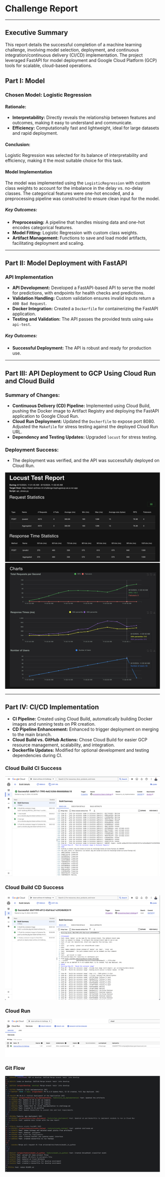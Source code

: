 # Challenge Report

---

## Executive Summary

This report details the successful completion of a machine learning challenge, involving model selection, deployment, and continuous integration/continuous delivery (CI/CD) implementation. The project leveraged FastAPI for model deployment and Google Cloud Platform (GCP) tools for scalable, cloud-based operations.

## Part I: Model

### Chosen Model: Logistic Regression

#### Rationale:
- **Interpretability:** Directly reveals the relationship between features and outcomes, making it easy to understand and communicate.
- **Efficiency:** Computationally fast and lightweight, ideal for large datasets and rapid deployment.

#### Conclusion:
Logistic Regression was selected for its balance of interpretability and efficiency, making it the most suitable choice for this task.

#### Model Implementation
The model was implemented using the `LogisticRegression` with custom class weights to account for the imbalance in the delay vs. no-delay classes. The categorical features were one-hot encoded, and a preprocessing pipeline was constructed to ensure clean input for the model.

##### Key Outcomes:
- **Preprocessing:** A pipeline that handles missing data and one-hot encodes categorical features.
- **Model Fitting:** Logistic Regression with custom class weights.
- **Artifact Management:** Functions to save and load model artifacts, facilitating deployment and scaling.

---

## Part II: Model Deployment with FastAPI

### API Implementation
- **API Development:** Developed a FastAPI-based API to serve the model for predictions, with endpoints for health checks and predictions.
- **Validation Handling:** Custom validation ensures invalid inputs return a `400 Bad Request`.
- **Docker Integration:** Created a `Dockerfile` for containerizing the FastAPI application.
- **Testing and Validation:** The API passes the provided tests using `make api-test`.

##### Key Outcomes:
- **Successful Deployment:** The API is robust and ready for production use.

---

## Part III: API Deployment to GCP Using Cloud Run and Cloud Build

### Summary of Changes:
- **Continuous Delivery (CD) Pipeline:** Implemented using Cloud Build, pushing the Docker image to Artifact Registry and deploying the FastAPI application to Google Cloud Run.
- **Cloud Run Deployment:** Updated the `Dockerfile` to expose port 8080. Adjusted the `Makefile` for stress testing against the deployed Cloud Run URL.
- **Dependency and Testing Updates:** Upgraded `locust` for stress testing.

### Deployment Success:
- The deployment was verified, and the API was successfully deployed on Cloud Run.

![Main Metrics](src/stress_test_main_metrics.png)
![Charts](src/stress_test_charts.png)

---

## Part IV: CI/CD Implementation

- **CI Pipeline:** Created using Cloud Build, automatically building Docker images and running tests on PR creation.
- **CD Pipeline Enhancement:** Enhanced to trigger deployment on merging to the main branch.
- **Cloud Build vs. GitHub Actions:** Chose Cloud Build for easier GCP resource management, scalability, and integration.
- **Dockerfile Updates:** Modified for optional development and testing dependencies during CI.

### Cloud Build CI Success
![Cloud Build CI Success](src/cloud_build_ci.png)

### Cloud Build CD Success
![Cloud Build CD Success](src/cloud_build_cd.png)

### Cloud Run
![Cloud Run](src/cloud_run.png)

### Git Flow
![Git Flow](src/gitflow.png)